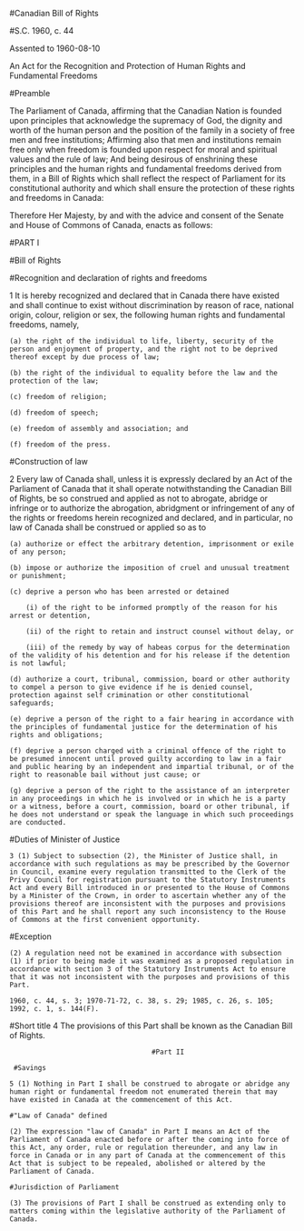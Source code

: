 
#Canadian Bill of Rights

  #S.C. 1960, c. 44

 Assented to 1960-08-10

An Act for the Recognition and Protection of Human Rights and Fundamental Freedoms

#Preamble

The Parliament of Canada, affirming that the Canadian Nation is founded upon principles that acknowledge the supremacy of God, the dignity and worth of the human person and the position of the family in a society of free men and free institutions;
Affirming also that men and institutions remain free only when freedom is founded upon respect for moral and spiritual values and the rule of law;
And being desirous of enshrining these principles and the human rights and fundamental freedoms derived from them, in a Bill of Rights which shall reflect the respect of Parliament for its constitutional authority and which shall ensure the protection of these rights and freedoms in Canada:

Therefore Her Majesty, by and with the advice and consent of the Senate and House of Commons of Canada, enacts as follows:

#PART I

#Bill of Rights

#Recognition and declaration of rights and freedoms

1 It is hereby recognized and declared that in Canada there have existed and shall continue to exist without discrimination by reason of race, national origin, colour, religion or sex, the following human rights and fundamental freedoms, namely,

    (a) the right of the individual to life, liberty, security of the person and enjoyment of property, and the right not to be deprived thereof except by due process of law;

    (b) the right of the individual to equality before the law and the protection of the law;

    (c) freedom of religion;

    (d) freedom of speech;

    (e) freedom of assembly and association; and

    (f) freedom of the press.

#Construction of law

2 Every law of Canada shall, unless it is expressly declared by an Act of the Parliament of Canada that it shall operate notwithstanding the Canadian Bill of Rights, be so construed and applied as not to abrogate, abridge or infringe or to authorize the abrogation, abridgment or infringement of any of the rights or freedoms herein recognized and declared, and in particular, no law of Canada shall be construed or applied so as to

    (a) authorize or effect the arbitrary detention, imprisonment or exile of any person;

    (b) impose or authorize the imposition of cruel and unusual treatment or punishment;

    (c) deprive a person who has been arrested or detained

        (i) of the right to be informed promptly of the reason for his arrest or detention,

        (ii) of the right to retain and instruct counsel without delay, or

        (iii) of the remedy by way of habeas corpus for the determination of the validity of his detention and for his release if the detention is not lawful;

    (d) authorize a court, tribunal, commission, board or other authority to compel a person to give evidence if he is denied counsel, protection against self crimination or other constitutional safeguards;

    (e) deprive a person of the right to a fair hearing in accordance with the principles of fundamental justice for the determination of his rights and obligations;

    (f) deprive a person charged with a criminal offence of the right to be presumed innocent until proved guilty according to law in a fair and public hearing by an independent and impartial tribunal, or of the right to reasonable bail without just cause; or

    (g) deprive a person of the right to the assistance of an interpreter in any proceedings in which he is involved or in which he is a party or a witness, before a court, commission, board or other tribunal, if he does not understand or speak the language in which such proceedings are conducted.

#Duties of Minister of Justice

    3 (1) Subject to subsection (2), the Minister of Justice shall, in accordance with such regulations as may be prescribed by the Governor in Council, examine every regulation transmitted to the Clerk of the Privy Council for registration pursuant to the Statutory Instruments Act and every Bill introduced in or presented to the House of Commons by a Minister of the Crown, in order to ascertain whether any of the provisions thereof are inconsistent with the purposes and provisions of this Part and he shall report any such inconsistency to the House of Commons at the first convenient opportunity.
  
  #Exception

    (2) A regulation need not be examined in accordance with subsection (1) if prior to being made it was examined as a proposed regulation in accordance with section 3 of the Statutory Instruments Act to ensure that it was not inconsistent with the purposes and provisions of this Part.

    1960, c. 44, s. 3; 1970-71-72, c. 38, s. 29; 1985, c. 26, s. 105; 1992, c. 1, s. 144(F).

#Short title
4 The provisions of this Part shall be known as the Canadian Bill of Rights.

                                       #Part II
                                       
     #Savings

    5 (1) Nothing in Part I shall be construed to abrogate or abridge any human right or fundamental freedom not enumerated therein that may have existed in Canada at the commencement of this Act.
    
    #"Law of Canada" defined

    (2) The expression "law of Canada" in Part I means an Act of the Parliament of Canada enacted before or after the coming into force of this Act, any order, rule or regulation thereunder, and any law in force in Canada or in any part of Canada at the commencement of this Act that is subject to be repealed, abolished or altered by the Parliament of Canada.
    
    #Jurisdiction of Parliament

    (3) The provisions of Part I shall be construed as extending only to matters coming within the legislative authority of the Parliament of Canada.

